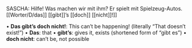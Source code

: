 SASCHA: Hilfe! Was machen wir mit ihm? Er spielt mit Spielzeug-Autos. 
[[Worter/D/das]] [[gibt]]’s [[doch]] [[nicht]]!]]











• **Das gibt’s doch nicht!**: This can’t be happening! (literally “That doesn’t exist!”)
• **Das**: that
• **gibt’s**: gives it, exists (shortened form of “gibt es”)
• **doch nicht**: can’t be, not possible